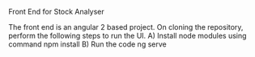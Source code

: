 Front End for Stock Analyser

The front end is an angular 2 based project.
On cloning the repository, perform the following steps to run the UI.
A) Install node modules using command
npm install
B) Run the code
ng serve